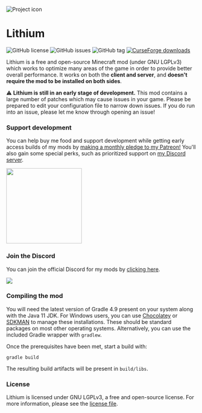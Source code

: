 
![Project icon](https://github.com/jellysquid3/Lithium/raw/master/doc/logo.png)

# Lithium
![GitHub license](https://img.shields.io/github/license/jellysquid3/Lithium.svg)
![GitHub issues](https://img.shields.io/github/issues/jellysquid3/Lithium.svg)
![GitHub tag](https://img.shields.io/github/tag/jellysquid3/Lithium.svg)
[![CurseForge downloads](http://cf.way2muchnoise.eu/full_360438_downloads.svg)](https://www.curseforge.com/minecraft/mc-mods/lithium)

Lithium is a free and open-source Minecraft mod (under GNU LGPLv3) which works to optimize many areas of the game
in order to provide better overall performance. It works on both the **client and server**, and **doesn't require the mod to be installed on both sides**.

:warning: **Lithium is still in an early stage of development.** This mod contains a large number of patches which may cause issues in your game. Please be prepared
to edit your configuration file to narrow down issues. If you do run into an issue, please let me know through opening an issue!

### Support development

You can help buy me food and support development while getting early access builds of my mods by [making a monthly pledge to my Patreon!](https://patreon.com/jellysquid) You'll also gain some special perks, such as prioritized support on [my Discord server](https://discord.gg/kcb57Cm).

<a href="https://www.patreon.com/bePatron?u=824442"><img src="https://github.com/jellysquid3/Phosphor/raw/master/doc/patreon.png" width="200"></a>

### Join the Discord

You can join the official Discord for my mods by [clicking here](https://discord.gg/UEa6r3d).

<a href="https://discord.gg/ApPrpT"><img src="https://i.vgy.me/YrTrsE.png"></a>

### Compiling the mod

You will need the latest version of Gradle 4.9 present on your system along with the Java 11 JDK. For Windows users, you can use [Chocolatey](https://chocolatey.org) or [SDKMAN](https://sdkman.io/)
to manage these installations. These should be standard packages on most other operating systems. Alternatively, you can use the included Gradle wrapper with `gradlew`.

Once the prerequisites have been met, start a build with:

```
gradle build
```

The resulting build artifacts will be present in `build/libs`.

### License

Lithium is licensed under GNU LGPLv3, a free and open-source license. For more information, please see the [license file](https://github.com/jellysquid3/lithium/blob/master/LICENSE.txt).
